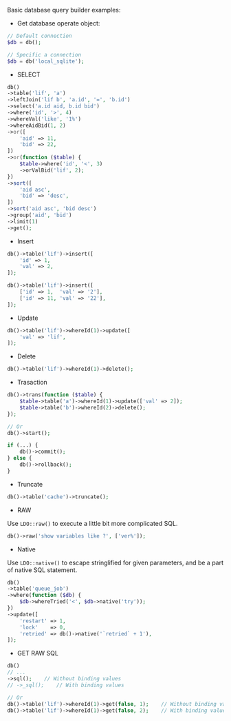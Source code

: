 Basic database query builder examples:

- Get database operate object:

``` php
// Default connection
$db = db();

// Specific a connection
$db = db('local_sqlite');
```

- SELECT

``` php
db()
->table('lif', 'a')
->leftJoin('lif b', 'a.id', '=', 'b.id')
->select('a.id aid, b.id bid')
->where('id', '>', 4)
->whereVal('like', '1%')
->whereAidBid(1, 2)
->or([
    'aid' => 11,
    'bid' => 22,
])
->or(function ($table) {
    $table->where('id', '<', 3)
    ->orValBid('lif', 2);
})
->sort([
    'aid asc',
    'bid' => 'desc',
])
->sort('aid asc', 'bid desc')
->group('aid', 'bid')
->limit(1)
->get();
```

- Insert

``` php
db()->table('lif')->insert([
    'id' => 1,
    'val' => 2,
]);

db()->table('lif')->insert([
    ['id' => 1,  'val' => '2'],
    ['id' => 11, 'val' => '22'],
]);
```

- Update

``` php
db()->table('lif')->whereId(1)->update([
    'val' => 'lif',
]);
```

- Delete

``` php
db()->table('lif')->whereId(1)->delete();
```

- Trasaction

``` php
db()->trans(function ($table) {
    $table->table('a')->whereId(1)->update(['val' => 2]);
    $table->table('b')->whereId(2)->delete();
});

// Or
db()->start();

if (...) {
    db()->commit();
} else {
    db()->rollback();
}
```

- Truncate

``` php
db()->table('cache')->truncate();
```

- RAW

Use `LDO::raw()` to execute a little bit more complicated SQL.

``` php
db()->raw('show variables like ?', ['ver%']);
```

- Native

Use `LDO::native()` to escape stringlified for given parameters, and be a part of native SQL statement.

``` php
db()
->table('queue_job')
->where(function ($db) {
    $db->whereTried('<', $db->native('try'));
})
->update([
    'restart' => 1,
    'lock'    => 0,
    'retried' => db()->native('`retried` + 1'),
]);
```

- GET RAW SQL

``` php
db()
// ...
->sql();    // Without binding values
// ->_sql();    // With binding values

// Or
db()->table('lif')->whereId(1)->get(false, 1);    // Without binding values
db()->table('lif')->whereId(1)->get(false, 2);    // With binding values
```
